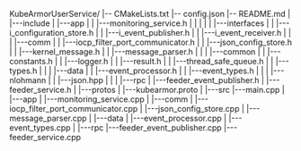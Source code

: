 KubeArmorUserService/
|-- CMakeLists.txt
|-- config.json
|-- README.md
|
|---include
|   |---app
|   |   |---monitoring_service.h
|   |   |
|   |   |---interfaces
|   |       |---i_configuration_store.h
|   |       |---i_event_publisher.h
|   |       |---i_event_receiver.h
|   |
|   |---comm
|   |   |---iocp_filter_port_communicator.h
|   |   |---json_config_store.h
|   |   |---kernel_message.h
|   |   |---message_parser.h
|   |
|   |---common
|   |   |---constants.h
|   |   |---logger.h
|   |   |---result.h
|   |   |---thread_safe_queue.h
|   |   |---types.h
|   |
|   |---data
|   |   |---event_processor.h
|   |   |---event_types.h
|   |
|   |---nlohmann
|   |   |---json.hpp
|   |
|   |---rpc
|       |---feeder_event_publisher.h
|       |---feeder_service.h
|
|---protos
|   |---kubearmor.proto
|
|---src
    |---main.cpp
    |
    |---app
    |   |---monitoring_service.cpp
    |
    |---comm
    |   |---iocp_filter_port_communicator.cpp
    |   |---json_config_store.cpp
    |   |---message_parser.cpp
    |
    |---data
    |   |---event_processor.cpp
    |   |---event_types.cpp
    |
    |---rpc
        |---feeder_event_publisher.cpp
        |---feeder_service.cpp